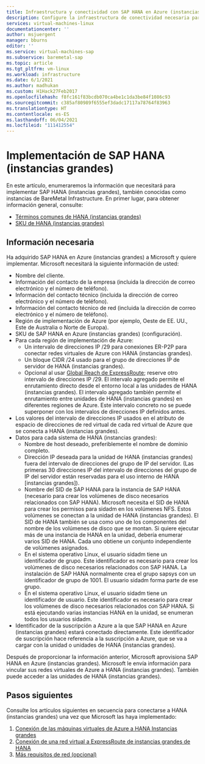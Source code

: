 ```yaml
---
title: Infraestructura y conectividad con SAP HANA en Azure (instancias grandes) | Microsoft Docs
description: Configure la infraestructura de conectividad necesaria para usar SAP HANA en Azure (instancias grandes).
services: virtual-machines-linux
documentationcenter: ''
author: msjuergent
manager: bburns
editor: ''
ms.service: virtual-machines-sap
ms.subservice: baremetal-sap
ms.topic: article
ms.tgt_pltfrm: vm-linux
ms.workload: infrastructure
ms.date: 6/1/2021
ms.author: madhukan
ms.custom: H1Hack27Feb2017
ms.openlocfilehash: f8fc161f83bcdb070ca4be1c1da3be84f1086c93
ms.sourcegitcommit: c385af80989f6555ef3dadc17117a78764f83963
ms.translationtype: HT
ms.contentlocale: es-ES
ms.lasthandoff: 06/04/2021
ms.locfileid: "111412554"
---
```

# <a name="sap-hana-large-instances-deployment"></a>Implementación de SAP HANA (instancias grandes) 

En este artículo, enumeraremos la información que necesitará para implementar SAP HANA (instancias grandes), también conocidas como instancias de BareMetal Infrastructure. En primer lugar, para obtener información general, consulte:
- [Términos comunes de HANA (instancias grandes)](hana-know-terms.md)
-  [SKU de HANA (instancias grandes)](hana-available-skus.md)

## <a name="required-information"></a>Información necesaria

Ha adquirido SAP HANA en Azure (instancias grandes) a Microsoft y quiere implementar. Microsoft necesitará la siguiente información de usted:

- Nombre del cliente.
- Información del contacto de la empresa (incluida la dirección de correo electrónico y el número de teléfono).
- Información del contacto técnico (incluida la dirección de correo electrónico y el número de teléfono).
- Información del contacto técnico de red (incluida la dirección de correo electrónico y el número de teléfono).
- Región de implementación de Azure (por ejemplo, Oeste de EE. UU., Este de Australia o Norte de Europa).
- SKU de SAP HANA en Azure (instancias grandes) (configuración).
- Para cada región de implementación de Azure:
    - Un intervalo de direcciones IP /29 para conexiones ER-P2P para conectar redes virtuales de Azure con HANA (instancias grandes).
    - Un bloque CIDR /24 usado para el grupo de direcciones IP de servidor de HANA (instancias grandes).
    - Opcional al usar [Global Reach de ExpressRoute](../../../expressroute/expressroute-global-reach.md); reserve otro intervalo de direcciones IP /29. El intervalo agregado permite el enrutamiento directo desde el entorno local a las unidades de HANA (instancias grandes). El intervalo agregado también permite el enrutamiento entre unidades de HANA (instancias grandes) en diferentes regiones de Azure. Este intervalo concreto no se puede superponer con los intervalos de direcciones IP definidos antes.
- Los valores del intervalo de direcciones IP usados en el atributo de espacio de direcciones de red virtual de cada red virtual de Azure que se conecta a HANA (instancias grandes).
- Datos para cada sistema de HANA (instancias grandes):
  - Nombre de host deseado, preferiblemente el nombre de dominio completo.
  - Dirección IP deseada para la unidad de HANA (instancias grandes) fuera del intervalo de direcciones del grupo de IP del servidor. (Las primeras 30 direcciones IP del intervalo de direcciones del grupo de IP del servidor están reservadas para el uso interno de HANA [instancias grandes]).
  - Nombre del SID de SAP HANA para la instancia de SAP HANA (necesario para crear los volúmenes de disco necesarios relacionados con SAP HANA). Microsoft necesita el SID de HANA para crear los permisos para sidadm en los volúmenes NFS. Estos volúmenes se conectan a la unidad de HANA (instancias grandes). El SID de HANA también se usa como uno de los componentes del nombre de los volúmenes de disco que se montan. Si quiere ejecutar más de una instancia de HANA en la unidad, debería enumerar varios SID de HANA. Cada uno obtiene un conjunto independiente de volúmenes asignados.
  - En el sistema operativo Linux, el usuario sidadm tiene un identificador de grupo. Este identificador es necesario para crear los volúmenes de disco necesarios relacionados con SAP HANA. La instalación de SAP HANA normalmente crea el grupo sapsys con un identificador de grupo de 1001. El usuario sidadm forma parte de ese grupo.
  - En el sistema operativo Linux, el usuario sidadm tiene un identificador de usuario. Este identificador es necesario para crear los volúmenes de disco necesarios relacionados con SAP HANA. Si está ejecutando varias instancias HANA en la unidad, se enumeran todos los usuarios sidadm. 
- Identificador de la suscripción a Azure a la que SAP HANA en Azure (instancias grandes) estará conectado directamente. Este identificador de suscripción hace referencia a la suscripción a Azure, que se va a cargar con la unidad o unidades de HANA (instancias grandes).

Después de proporcionar la información anterior, Microsoft aprovisiona SAP HANA en Azure (instancias grandes). Microsoft le envía información para vincular sus redes virtuales de Azure a HANA (instancias grandes). También puede acceder a las unidades de HANA (instancias grandes).

## <a name="next-steps"></a>Pasos siguientes

Consulte los artículos siguientes en secuencia para conectarse a HANA (instancias grandes) una vez que Microsoft las haya implementado:

1. [Conexión de las máquinas virtuales de Azure a HANA Instancias grandes](hana-connect-azure-vm-large-instances.md)
2. [Conexión de una red virtual a ExpressRoute de instancias grandes de HANA](hana-connect-vnet-express-route.md)
3. [Más requisitos de red (opcional)](hana-additional-network-requirements.md)
